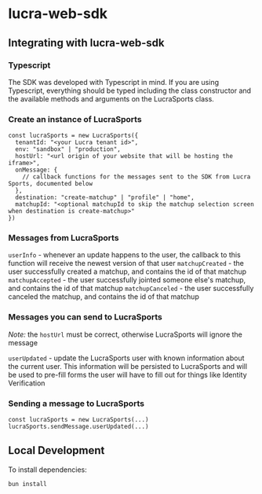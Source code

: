 # lucra-web-sdk

## Integrating with lucra-web-sdk

### Typescript

The SDK was developed with Typescript in mind. If you are using Typescript, everything should be typed including the class constructor and the available methods and arguments on the LucraSports class.

### Create an instance of LucraSports

```
const lucraSports = new LucraSports({
  tenantId: "<your Lucra tenant id>",
  env: "sandbox" | "production",
  hostUrl: "<url origin of your website that will be hosting the iframe>",
  onMessage: {
    // callback functions for the messages sent to the SDK from Lucra Sports, documented below
  },
  destination: "create-matchup" | "profile" | "home",
  matchupId: "<optional matchupId to skip the matchup selection screen when destination is create-matchup>"
})
```

### Messages from LucraSports

`userInfo` - whenever an update happens to the user, the callback to this function will receive the newest version of that user
`matchupCreated` - the user successfully created a matchup, and contains the id of that matchup
`matchupAccepted` - the user successfully jointed someone else's matchup, and contains the id of that matchup
`matchupCanceled` - the user successfully canceled the matchup, and contains the id of that matchup

### Messages you can send to LucraSports

_Note:_ the `hostUrl` must be correct, otherwise LucraSports will ignore the message

`userUpdated` - update the LucraSports user with known information about the current user. This information will be persisted to LucraSports and will be used to pre-fill forms the user will have to fill out for things like Identity Verification

### Sending a message to LucraSports

```
const lucraSports = new LucraSports(...)
lucraSports.sendMessage.userUpdated(...)
```

## Local Development

To install dependencies:

```bash
bun install
```
